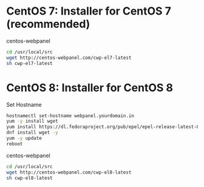 # CentOS 7: Installer for CentOS 7 (recommended)

centos-webpanel

```bash
cd /usr/local/src
wget http://centos-webpanel.com/cwp-el7-latest
sh cwp-el7-latest
```

# CentOS 8: Installer for CentOS 8

Set Hostname
```bash
hostnamectl set-hostname webpanel.yourdomain.in
yum -y install wget
yum install https://dl.fedoraproject.org/pub/epel/epel-release-latest-8.noarch.rpm
dnf install wget -y
yum -y update
reboot
```

centos-webpanel

```bash
cd /usr/local/src
wget http://centos-webpanel.com/cwp-el8-latest
sh cwp-el8-latest
```
